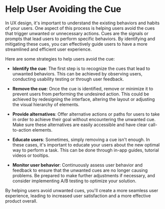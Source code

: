 # Help User Avoiding the Cue

In UX design, it's important to understand the existing behaviors and habits of your users. One aspect of this process is helping users avoid the cues that trigger unwanted or unnecessary actions. Cues are the signals or prompts that lead users to perform specific behaviors. By identifying and mitigating these cues, you can effectively guide users to have a more streamlined and efficient user experience.

Here are some strategies to help users avoid the cue:

- **Identify the cue**: The first step is to recognize the cues that lead to unwanted behaviors. This can be achieved by observing users, conducting usability testing or through user feedback.

- **Remove the cue**: Once the cue is identified, remove or minimize it to prevent users from performing the undesired action. This could be achieved by redesigning the interface, altering the layout or adjusting the visual hierarchy of elements.

- **Provide alternatives**: Offer alternative actions or paths for users to take in order to achieve their goal without encountering the unwanted cue. Make sure these alternatives are easily accessible and have clear call-to-action elements.

- **Educate users**: Sometimes, simply removing a cue isn't enough. In these cases, it's important to educate your users about the new optimal way to perform a task. This can be done through in-app guides, tutorial videos or tooltips.

- **Monitor user behavior**: Continuously assess user behavior and feedback to ensure that the unwanted cues are no longer causing problems. Be prepared to make further adjustments if necessary, and consider implementing A/B testing to optimize your solution.

By helping users avoid unwanted cues, you'll create a more seamless user experience, leading to increased user satisfaction and a more effective product overall.
